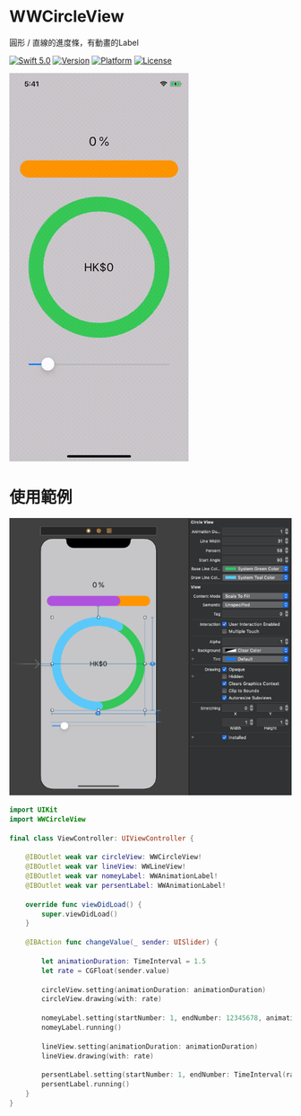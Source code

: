 # WWCircleView
圓形 / 直線的進度條，有動畫的Label

[![Swift 5.0](https://img.shields.io/badge/Swift-5.0-orange.svg?style=flat)](https://developer.apple.com/swift/) [![Version](https://img.shields.io/cocoapods/v/WWCircleView.svg?style=flat)](http://cocoapods.org/pods/WWCircleView) [![Platform](https://img.shields.io/cocoapods/p/WWCircleView.svg?style=flat)](http://cocoapods.org/pods/WWCircleView) [![License](https://img.shields.io/cocoapods/l/WWCircleView.svg?style=flat)](http://cocoapods.org/pods/WWCircleView)

![WWCircleView - 圓形的進度條](https://raw.githubusercontent.com/William-Weng/WWCircleView/master/WWCircleView.gif)

# 使用範例
![IBOutlet](https://raw.githubusercontent.com/William-Weng/WWCircleView/master/IBOutlet.png)

```swift
import UIKit
import WWCircleView

final class ViewController: UIViewController {

    @IBOutlet weak var circleView: WWCircleView!
    @IBOutlet weak var lineView: WWLineView!
    @IBOutlet weak var nomeyLabel: WWAnimationLabel!
    @IBOutlet weak var persentLabel: WWAnimationLabel!
    
    override func viewDidLoad() {
        super.viewDidLoad()
    }

    @IBAction func changeValue(_ sender: UISlider) {
    
        let animationDuration: TimeInterval = 1.5
        let rate = CGFloat(sender.value)
        
        circleView.setting(animationDuration: animationDuration)
        circleView.drawing(with: rate)
        
        nomeyLabel.setting(startNumber: 1, endNumber: 12345678, animationDuration: animationDuration, numberType: .money(currencyCode: "HKD"))
        nomeyLabel.running()
        
        lineView.setting(animationDuration: animationDuration)
        lineView.drawing(with: rate)
        
        persentLabel.setting(startNumber: 1, endNumber: TimeInterval(rate), animationDuration: animationDuration, numberType: .persent)
        persentLabel.running()
    }
}
```